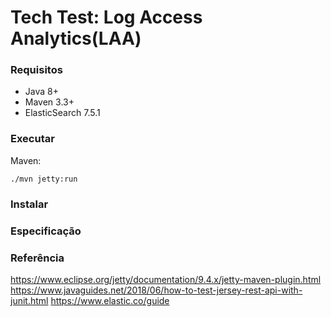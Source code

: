 # Tech Test: Log Access Analytics(LAA)

### Requisitos

* Java 8+
* Maven 3.3+
* ElasticSearch 7.5.1

### Executar

Maven:
<pre><code>./mvn jetty:run</code></pre>

### Instalar

### Especificação

### Referência

<https://www.eclipse.org/jetty/documentation/9.4.x/jetty-maven-plugin.html>
<https://www.javaguides.net/2018/06/how-to-test-jersey-rest-api-with-junit.html>
<https://www.elastic.co/guide>